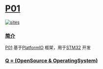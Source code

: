 ﻿# [P01](https://github.com/OS-Q/P01)

[![sites](http://182.61.61.133/link/resources/OSQ.png)](http://www.OS-Q.com)

### [简介](https://github.com/OS-Q/P01/wiki)

[P01](https://github.com/OS-Q/P01) 基于[PlatformIO](https://github.com/platformio/platformio-core) 框架，用于[STM32](https://www.st.com/zh/microcontrollers-microprocessors/stm32-32-bit-arm-cortex-mcus.html) 开发

### [Q = (OpenSource & OperatingSystem) ](http://www.OS-Q.com)
